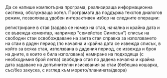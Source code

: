 
Да се напише компютърна програма, реализираща информационна система, обслужваща хотел. Програмата да поддържа текстов диалогов режим, позволяващ удобен интерактивен избор на следните операции:

регистриране в стая (задава се номер на стая, начална и крайна дата и се въвежда коментар, например "семейство Симпсън”)
списък на свободни стаи
освобождаване на заета стая
справка за използването на стаи в даден период (по начална и крайна дата се извежда списък, в който за всяка стая, използвана в дадения период, се извежда и броя на дните, в които е била използвана)
намиране на подходяща (с необходимия брой легла) свободна стая по дадена начална и крайна дата
задаване на допълнителни изисквания за стаи (бебешка кошарка, със/без закуска, с изглед към морето/планината/двора)
